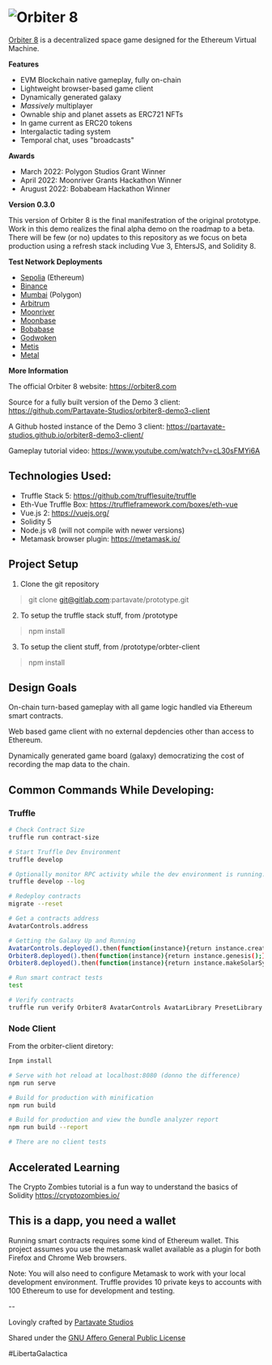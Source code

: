 # ![Orbiter 8](https://partavate.com/orbiter-8-splash.png)

[Orbiter 8](https://orbiter8.com) is a decentralized space game designed for the Ethereum Virtual Machine.

**Features**

- EVM Blockchain native gameplay, fully on-chain
- Lightweight browser-based game client
- Dynamically generated galaxy
- _Massively_ multiplayer
- Ownable ship and planet assets as ERC721 NFTs
- In game current as ERC20 tokens
- Intergalactic tading system
- Temporal chat, uses "broadcasts"

**Awards**

- March 2022: Polygon Studios Grant Winner
- April 2022: Moonriver Grants Hackathon Winner
- Arugust 2022: Bobabeam Hackathon Winner

**Version 0.3.0**

This version of Orbiter 8 is the final manifestration of the original prototype. Work in this demo realizes the final alpha demo on the roadmap to a beta. There will be few (or no) updates to this repository as we focus on beta production using a refresh stack including Vue 3, EhtersJS, and Solidity 8.

**Test Network Deployments**
- [Sepolia](https://sepolia.dev/) (Ethereum)
- [Binance](https://www.bnbchain.org/)
- [Mumbai](https://polygon.technology/) (Polygon)
- [Arbitrum](https://arbitrum.io/)
- [Moonriver](https://moonbeam.network/networks/moonriver/)
- [Moonbase](https://moonbeam.network/networks/moonbeam/)
- [Bobabase](https://boba.network/)
- [Godwoken](http://www.godwoken.com/)
- [Metis](https://www.metis.io/)
- [Metal](https://metalblockchain.org/)

**More Information**

The official Orbiter 8 website: 
https://orbiter8.com

Source for a fully built version of the Demo 3 client: 
https://github.com/Partavate-Studios/orbiter8-demo3-client

A Github hosted instance of the Demo 3 client: 
https://partavate-studios.github.io/orbiter8-demo3-client/ 

Gameplay tutorial video:
https://www.youtube.com/watch?v=cL30sFMYi6A

## Technologies Used:

 - Truffle Stack 5: https://github.com/trufflesuite/truffle
 - Eth-Vue Truffle Box: https://truffleframework.com/boxes/eth-vue
 - Vue.js 2: https://vuejs.org/
 - Solidity 5
 - Node.js v8 (will not compile with newer versions)
 - Metamask browser plugin: https://metamask.io/


## Project Setup

1. Clone the git repository
  > git clone git@gitlab.com:partavate/prototype.git
2. To setup the truffle stack stuff, from /prototype
  > npm install
3. To setup the client stuff, from /prototype/orbter-client
  > npm install


## Design Goals

On-chain turn-based gameplay with all game logic handled via Ethereum smart contracts.

Web based game client with no external depdencies other than access to Ethereum.

Dynamically generated game board (galaxy) democratizing the cost of recording the map data to the chain.


## Common Commands While Developing:

### Truffle

``` bash
# Check Contract Size
truffle run contract-size

# Start Truffle Dev Environment
truffle develop

# Optionally monitor RPC activity while the dev environment is running:
truffle develop --log

# Redeploy contracts
migrate --reset

# Get a contracts address
AvatarControls.address

# Getting the Galaxy Up and Running
AvatarControls.deployed().then(function(instance){return instance.createAvatar('The Federation');})
Orbiter8.deployed().then(function(instance){return instance.genesis();})
Orbiter8.deployed().then(function(instance){return instance.makeSolarSystem();})

# Run smart contract tests
test

# Verify contracts
truffle run verify Orbiter8 AvatarControls AvatarLibrary PresetLibrary StarSystemLibrary PlanetLibrary ShipTokens PlanetTokens Credits --network arbitrumTest

```

### Node Client

From the orbiter-client diretory:

``` bash
Inpm install

# Serve with hot reload at localhost:8080 (donno the difference)
npm run serve

# Build for production with minification
npm run build

# Build for production and view the bundle analyzer report
npm run build --report

# There are no client tests
```


## Accelerated Learning

The Crypto Zombies tutorial is a fun way to understand the basics of Solidity
https://cryptozombies.io/


## This is a dapp, you need a wallet

Running smart contracts requires some kind of Ethereum wallet. This project assumes you use the metamask wallet available as a plugin for both Firefox and Chrome Web browsers.

Note: You will also need to configure Metamask to work with your local development
environment. Truffle provides 10 private keys to accounts with 100 Ethereum to use for development and testing.

--

Lovingly crafted by [Partavate Studios](https://partavate.com)

Shared under the [GNU Affero General Public License](LICENSE)

#LibertaGalactica
